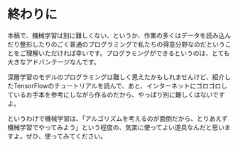 # 終わりに

本稿で、機械学習は別に難しくない、というか、作業の多くはデータを読み込んだり整形したりのごく普通のプログラミングで私たちの得意分野なのだということをご理解いただければ幸いです。プログラミングができるというのは、とても大きなアドバンテージなんです。

深層学習のモデルのプログラミングは難しく思えたかもしれませんけど、紹介したTensorFlowのチュートリアルを読んで、あと、インターネットにゴロゴロしているお手本を参考にしながら作るのだから、やっぱり別に難しくはないですよ。

というわけで機械学習は、「アルゴリズムを考えるのが面倒だから、とりあえず機械学習でやってみよう」という程度の、気楽に使ってよい道具なんだと思いますよ。ぜひ、使ってみてください。

